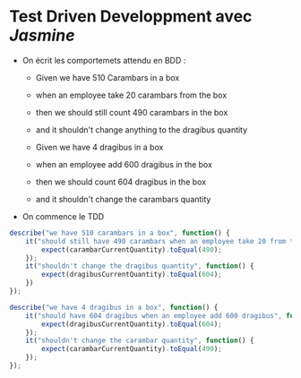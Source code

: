 # Test Driven Developpment avec *Jasmine*

+ On écrit les comportemets attendu en BDD :
    - Given we have 510 Carambars in a box
    - when an employee take 20 carambars from the box
    - then we should still count 490 carambars in the box
    - and it shouldn't change anything to the dragibus quantity

    - Given we have 4 dragibus in a box
    - when an employee add 600 dragibus in the box
    - then we should count 604 dragibus in the box
    - and it shouldn't change the carambars quantity

- On commence le TDD
```js
describe("we have 510 carambars in a box", function() {
    it("should still have 490 carambars when an employee take 20 from the box", function() {
        expect(carambarCurrentQuantity).toEqual(490);
    });
    it("shouldn't change the dragibus quantity", function() {
        expect(dragibusCurrentQuantity).toEqual(604);
    })
});

describe("we have 4 dragibus in a box", function() {
    it("should have 604 dragibus when an employee add 600 dragibus", function() {
        expect(dragibusCurrentQuantity).toEqual(604);
    });
    it("shouldn't change the carambar quantity", function() {
        expect(carambarCurrentQuantity).toEqual(490);
    });
});
```